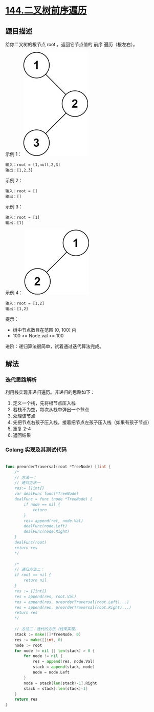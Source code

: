# [144.二叉树前序遍历](https://leetcode-cn.com/problems/binary-tree-preorder-traversal)

## 题目描述

给你二叉树的根节点 root ，返回它节点值的 前序 遍历（根左右）。

示例 1：
![1](./images/inorder_1.jpeg)

```
输入：root = [1,null,2,3]
输出：[1,2,3]
```

示例 2：

```
输入：root = []
输出：[]
```

示例 3：

```
输入：root = [1]
输出：[1]
```

示例 4：
![4](./images/inorder_4.jpeg)

```
输入：root = [1,2]
输出：[1,2]
```


提示：

- 树中节点数目在范围 [0, 100] 内
- 100 <= Node.val <= 100

进阶：递归算法很简单，试着通过迭代算法完成。

## 解法

### 迭代思路解析

利用栈实现非递归遍历。非递归的思路如下：

1. 定义一个栈，先将根节点压入栈
2. 若栈不为空，每次从栈中弹出一个节点
3. 处理该节点
4. 先把节点右孩子压入栈，接着把节点左孩子压入栈（如果有孩子节点）
5. 重复 2-4
6. 返回结果

### Golang 实现及其测试代码

```go

func preorderTraversal(root *TreeNode) []int {
	/*
	// 方法一：
	// 递归方法一
	res:= []int{}
	var dealFunc func(*TreeNode)
	dealFunc = func (node *TreeNode) {
		if node == nil {
			return
		}
		res= append(ret, node.Val)
		dealFunc(node.Left)
		dealFunc(node.Right)
	}
	dealFunc(root)
	return res
	*/

	/*
	// 递归方法二：
	if root == nil {
		return nil
	}
	res := []int{}
	res = append(res, root.Val)
	res = append(res, preorderTraversal(root.Left)...)
	res = append(res, preorderTraversal(root.Right)...)
	return res
	*/

	// 方法二：迭代的方法（栈来实现）
	stack := make([]*TreeNode, 0)
	res := make([]int, 0)
	node := root
	for node != nil || len(stack) > 0 {
		for node != nil {
			res = append(res, node.Val)
			stack = append(stack, node)
			node = node.Left
		}
		node = stack[len(stack)-1].Right
		stack = stack[:len(stack)-1]
	}
	return res
}

```
